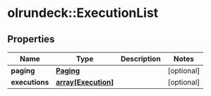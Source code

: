 # olrundeck::ExecutionList

## Properties
Name | Type | Description | Notes
------------ | ------------- | ------------- | -------------
**paging** | [**Paging**](Paging.md) |  | [optional] 
**executions** | [**array[Execution]**](Execution.md) |  | [optional] 


